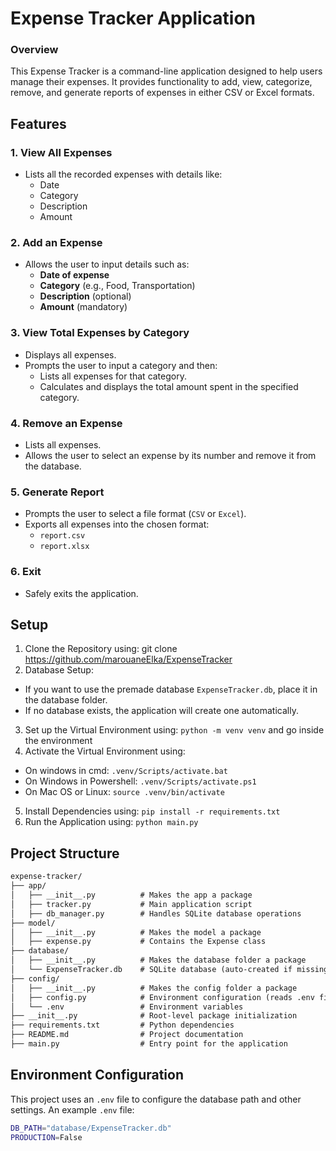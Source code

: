 # Expense Tracker Application

### Overview
This Expense Tracker is a command-line application designed to help users manage their expenses. It provides functionality to add, view, categorize, remove, and generate reports of expenses in either CSV or Excel formats.

## Features
### 1. View All Expenses
- Lists all the recorded expenses with details like:
  - Date
  - Category
  - Description
  - Amount

### 2. Add an Expense
- Allows the user to input details such as:
  - **Date of expense**
  - **Category** (e.g., Food, Transportation)
  - **Description** (optional)
  - **Amount** (mandatory)

### 3. View Total Expenses by Category
- Displays all expenses.
- Prompts the user to input a category and then:
  - Lists all expenses for that category.
  - Calculates and displays the total amount spent in the specified category.

### 4. Remove an Expense
- Lists all expenses.
- Allows the user to select an expense by its number and remove it from the database.

### 5. Generate Report
- Prompts the user to select a file format (`CSV` or `Excel`).
- Exports all expenses into the chosen format:
  - `report.csv`
  - `report.xlsx`

### 6. Exit
- Safely exits the application.

## Setup
1.  Clone the Repository using: git clone https://github.com/marouaneElka/ExpenseTracker
2.  Database Setup: 
-   If you want to use the premade database `ExpenseTracker.db`, place it in the database folder.
-   If no database exists, the application will create one automatically.
3.  Set up the Virtual Environment using: `python -m venv venv` and go inside the environment
4.  Activate the Virtual Environment using:
-   On windows in cmd: `.venv/Scripts/activate.bat`
-   On Windows in Powershell: `.venv/Scripts/activate.ps1`
-   On Mac OS or Linux: `source .venv/bin/activate`
5.  Install Dependencies using: `pip install -r requirements.txt`
6.  Run the Application using: `python main.py`


## Project Structure

```markdown
expense-tracker/
├── app/
│   ├── __init__.py          # Makes the app a package
│   ├── tracker.py           # Main application script
│   ├── db_manager.py        # Handles SQLite database operations
├── model/
│   ├── __init__.py          # Makes the model a package
│   ├── expense.py           # Contains the Expense class
├── database/
│   ├── __init__.py          # Makes the database folder a package
│   └── ExpenseTracker.db    # SQLite database (auto-created if missing)
├── config/
│   ├── __init__.py          # Makes the config folder a package
│   ├── config.py            # Environment configuration (reads .env file)
│   └── .env                 # Environment variables
├── __init__.py              # Root-level package initialization
├── requirements.txt         # Python dependencies
├── README.md                # Project documentation
├── main.py                  # Entry point for the application
```

## Environment Configuration
This project uses an `.env` file to configure the database path and other settings. An example `.env` file:
```bash
DB_PATH="database/ExpenseTracker.db"
PRODUCTION=False
```